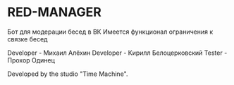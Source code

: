# RED-MANAGER
Бот для модерации бесед в ВК
Имеется функционал ограничения к связке бесед

Developer - Михаил Алёхин
Developer - Кирилл Белоцерковский
Tester - Прохор Одинец

Developed by the studio "Time Machine".
